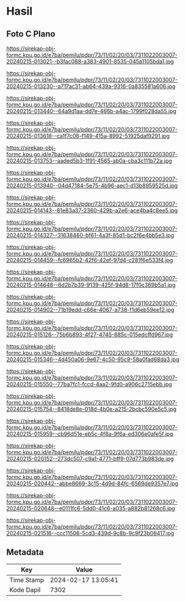 # Hasil

## Foto C Plano

https://sirekap-obj-formc.kpu.go.id/e7ba/pemilu/pdpr/73/11/02/20/03/7311022003007-20240215-013021--b3fac088-a383-4901-8535-045a1105bda1.jpg

https://sirekap-obj-formc.kpu.go.id/e7ba/pemilu/pdpr/73/11/02/20/03/7311022003007-20240215-013230--a717ac31-ab64-439a-9316-0a835581a606.jpg

https://sirekap-obj-formc.kpu.go.id/e7ba/pemilu/pdpr/73/11/02/20/03/7311022003007-20240215-013440--64a9d1aa-dd7e-466b-a4ac-1799f028da55.jpg

https://sirekap-obj-formc.kpu.go.id/e7ba/pemilu/pdpr/73/11/02/20/03/7311022003007-20240215-013618--ca1f7c08-f149-415a-8992-51925daf9291.jpg

https://sirekap-obj-formc.kpu.go.id/e7ba/pemilu/pdpr/73/11/02/20/03/7311022003007-20240215-013753--aaded5b3-1f91-4565-ab0a-cba3c111b72a.jpg

https://sirekap-obj-formc.kpu.go.id/e7ba/pemilu/pdpr/73/11/02/20/03/7311022003007-20240215-013940--04d47184-5e75-4b96-aec1-d13b8959525d.jpg

https://sirekap-obj-formc.kpu.go.id/e7ba/pemilu/pdpr/73/11/02/20/03/7311022003007-20240215-014143--81e83a37-2360-429b-a2e6-ace4ba4c8ee5.jpg

https://sirekap-obj-formc.kpu.go.id/e7ba/pemilu/pdpr/73/11/02/20/03/7311022003007-20240215-014327--31638460-bf61-4a3f-85d1-bc2f6e4bb5e3.jpg

https://sirekap-obj-formc.kpu.go.id/e7ba/pemilu/pdpr/73/11/02/20/03/7311022003007-20240215-014459--fc6965b2-42f6-42ef-97d4-c281f6e533f4.jpg

https://sirekap-obj-formc.kpu.go.id/e7ba/pemilu/pdpr/73/11/02/20/03/7311022003007-20240215-014648--6d2b7b39-9139-425f-94d8-17f0c369b5a1.jpg

https://sirekap-obj-formc.kpu.go.id/e7ba/pemilu/pdpr/73/11/02/20/03/7311022003007-20240215-014902--71b19edd-c66e-4067-a738-f1d6eb59ee12.jpg

https://sirekap-obj-formc.kpu.go.id/e7ba/pemilu/pdpr/73/11/02/20/03/7311022003007-20240215-015126--75b6b893-4f27-4745-885c-015edcffd967.jpg

https://sirekap-obj-formc.kpu.go.id/e7ba/pemilu/pdpr/73/11/02/20/03/7311022003007-20240215-015346--4d450a06-9e67-4c50-95c9-58a0fad68da3.jpg

https://sirekap-obj-formc.kpu.go.id/e7ba/pemilu/pdpr/73/11/02/20/03/7311022003007-20240215-015550--77ba7fc1-fccd-4aa2-9fd0-a906c2715ebb.jpg

https://sirekap-obj-formc.kpu.go.id/e7ba/pemilu/pdpr/73/11/02/20/03/7311022003007-20240215-015754--8418de8e-018d-4b0e-a215-2bcbc590e5c5.jpg

https://sirekap-obj-formc.kpu.go.id/e7ba/pemilu/pdpr/73/11/02/20/03/7311022003007-20240215-015959--cb96d51e-eb5c-4f8a-9f6a-ed306e0afe5f.jpg

https://sirekap-obj-formc.kpu.go.id/e7ba/pemilu/pdpr/73/11/02/20/03/7311022003007-20240215-020152--273dc507-c9a1-4771-bff9-07d773b983de.jpg

https://sirekap-obj-formc.kpu.go.id/e7ba/pemilu/pdpr/73/11/02/20/03/7311022003007-20240215-020442--abbe8669-3c15-4d9d-84fc-6569de9357e7.jpg

https://sirekap-obj-formc.kpu.go.id/e7ba/pemilu/pdpr/73/11/02/20/03/7311022003007-20240215-020648--e0111fc6-5dd0-41c6-a035-a882b81268c6.jpg

https://sirekap-obj-formc.kpu.go.id/e7ba/pemilu/pdpr/73/11/02/20/03/7311022003007-20240215-021516--ccc11506-5cd3-439d-9c8b-9c9f23b08417.jpg


## Metadata

| Key        | Value               |
| ---------- | ------------------- |
| Time Stamp | 2024-02-17 13:05:41 |
| Kode Dapil | 7302                |



